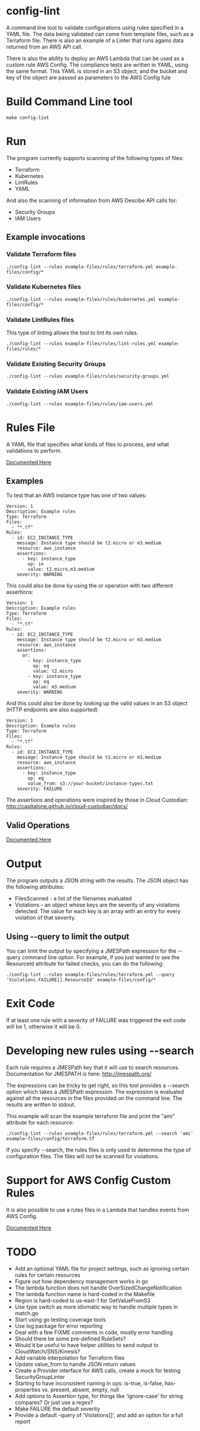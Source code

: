 # config-lint

A command line tool to validate configurations using rules specified in a YAML file.
The data being validated can come from template files, such as a Terraform file.
There is also an example of a Linter that runs agains data returned from an AWS API call.

There is also the ability to deploy an AWS Lambda that can be used as a custom rule
AWS Config. The compliance tests are written in YAML, using the same format. This
YAML is stored in an S3 object, and the bucket and key of the object are passed as 
parameters to the AWS Config fule


# Build Command Line tool

```
make config-lint
```

# Run

The program currently supports scanning of the following types of files:

* Terraform
* Kubernetes
* LintRules
* YAML

And also the scanning of information from AWS Descibe API calls for:

* Security Groups
* IAM Users

## Example invocations

### Validate Terraform files

```
./config-lint --rules example-files/rules/terraform.yml example-files/config/*
```

### Validate Kubernetes files

```
./config-lint --rules example-files/rules/kubernetes.yml example-files/config/*
```

### Validate LintRules files

This type of linting allows the tool to lint its own rules.

```
./config-lint --rules example-files/rules/lint-rules.yml example-files/rules/*
```

### Validate Existing Security Groups

```
./config-lint --rules example-files/rules/security-groups.yml
```

### Validate Existing IAM Users

```
./config-lint --rules example-files/rules/iam-users.yml
```

# Rules File

A YAML file that specifies what kinds of files to process, and what validations to perform.

[Documented Here](docs/rules.md)

## Examples

To test that an AWS instance type has one of two values:
```
Version: 1
Description: Example rules
Type: Terraform
Files:
  - "*.tf"
Rules:
  - id: EC2_INSTANCE_TYPE
    message: Instance type should be t2.micro or m3.medium
    resource: aws_instance
    assertions:
      - key: instance_type
        op: in
        value: t2.micro,m3.medium
    severity: WARNING
```

This could also be done by using the or operation with two different assertions:

```
Version: 1
Description: Example rules
Type: Terraform
Files:
  - "*.tf"
Rules:
  - id: EC2_INSTANCE_TYPE
    message: Instance type should be t2.micro or m3.medium
    resource: aws_instance
    assertions:
      or:
        - key: instance_type
          op: eq
          value: t2.micro
        - key: instance_type
          op: eq
          value: m3.medium
    severity: WARNING
```

And this could also be done by looking up the valid values in an S3 object (HTTP endpoints are also supported)

```
Version: 1
Description: Example rules
Type: Terraform
Files:
  - "*.tf"
Rules:
  - id: EC2_INSTANCE_TYPE
    message: Instance type should be t2.micro or m3.medium
    resource: aws_instance
    assertions:
      - key: instance_type
        op: eq
        value_from: s3://your-bucket/instance-types.txt
    severity: FAILURE
```

The assertions and operations were inspired by those in Cloud Custodian: http://capitalone.github.io/cloud-custodian/docs/


## Valid Operations

[Documented Here](docs/operations.md)

# Output

The program outputs a JSON string with the results. The JSON object has the following attributes:

* FilesScanned - a list of the filenames evaluated
* Violations - an object whose keys are the severity of any violations detected. The value for each key is an array with an entry for every violation of that severity.

## Using --query to limit the output

You can limit the output by specifying a JMESPath expression for the --query command line option. For example, if you just wanted to see the ResourceId attribute for failed checks, you can do the following:

```
./config-lint --rules example-files/rules/terraform.yml --query 'Violations.FAILURE[].ResourceId' example-files/config/*
```

# Exit Code

If at least one rule with a severity of FAILURE was triggered the exit code will be 1, otherwise it will be 0.

# Developing new rules using --search

Each rule requires a JMESPath key that it will use to search resources. Documentation for JMESPATH is here: http://jmespath.org/

The expressions can be tricky to get right, so this tool provides a --search option which takes a JMESPath expression. The expression is evaluated against all the resources in the files provided on the command line. The results are written to stdout.

This example will scan the example terraform file and print the "ami" attribute for each resource:

```
./config-lint --rules example-files/rules/terraform.yml --search 'ami' example-files/config/terraform.tf
```

If you specify --search, the rules files is only used to determine the type of configuration files.
The files will *not* be scanned for violations.


# Support for AWS Config Custom Rules

It is also possible to use a rules files in a Lambda that handles events from AWS Config.

[Documented Here](docs/lambda.md)
# TODO

* Add an optional YAML file for project settings, such as ignoring certain rules for certain resources
* Figure out how dependency management works in go
* The lambda function does not handle OverSizedChangeNotification
* The lambda function name is hard-coded in the Makefile
* Region is hard-coded to us-east-1 for GetValueFromS3
* Use type switch as more idiomatic way to handle multiple types in match.go
* Start using go testing coverage tools
* Use log package for error reporting
* Deal with a few FIXME comments in code, mostly error handling
* Should there be some pre-defined RuleSets?
* Would it be useful to have helper utilities to send output to CloudWatch/SNS/Kinesis?
* Add variable interpolation for Terraform files
* Update value_from to handle JSON return values
* Create a Provider interface for AWS calls, create a mock for testing SecurityGroupLinter
* Starting to have inconsistent naming in ops: is-true, is-false, has-properties vs. present, absent, empty, null
* Add options to Assertion type, for things like 'ignore-case' for string compares? Or just use a regex?
* Make FAILURE the default severity
* Provide a default -query of 'Violations[]', and add an option for a full report
